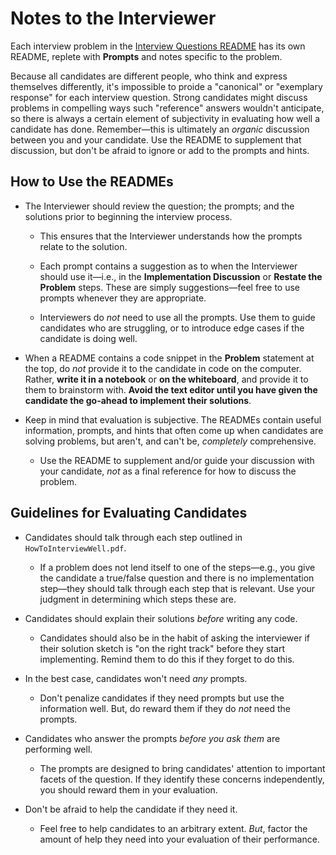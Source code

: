 # Notes to the Interviewer

Each interview problem in the [Interview Questions README](../README.md) has its own README, replete with **Prompts** and notes specific to the problem.

Because all candidates are different people, who think and express themselves differently, it's impossible to proide a "canonical" or "exemplary response" for each interview question. Strong candidates might discuss problems in compelling ways such "reference" answers wouldn't anticipate, so there is always a certain element of subjectivity in evaluating how well a candidate has done. Remember—this is ultimately an _organic_ discussion between you and your candidate. Use the README to supplement that discussion, but don't be afraid to ignore or add to the prompts and hints.

## How to Use the READMEs

* The Interviewer should review the question; the prompts; and the solutions prior to beginning the interview process.

  * This ensures that the Interviewer understands how the prompts relate to the solution.

  * Each prompt contains a suggestion as to when the Interviewer should use it—i.e., in the **Implementation Discussion** or **Restate the Problem** steps. These are simply suggestions—feel free to use prompts whenever they are appropriate.

  * Interviewers do _not_ need to use all the prompts. Use them to guide candidates who are struggling, or to introduce edge cases if the candidate is doing well.

* When a README contains a code snippet in the **Problem** statement at the top, do _not_ provide it to the candidate in code on the computer. Rather, **write it in a notebook** or **on the whiteboard**, and provide it to them to brainstorm with. **Avoid the text editor until you have given the candidate the go-ahead to implement their solutions**.

* Keep in mind that evaluation is subjective. The READMEs contain useful information, prompts, and hints that often come up when candidates are solving problems, but aren't, and can't be, _completely_ comprehensive.

  * Use the README to supplement and/or guide your discussion with your candidate, _not_ as a final reference for how to discuss the problem.

## Guidelines for Evaluating Candidates

* Candidates should talk through each step outlined in `HowToInterviewWell.pdf`.

  * If a problem does not lend itself to one of the steps—e.g., you give the candidate a true/false question and there is no implementation step—they should talk through each step that is relevant. Use your judgment in determining which steps these are.

* Candidates should explain their solutions _before_ writing any code.

  * Candidates should also be in the habit of asking the interviewer if their solution sketch is "on the right track" before they start implementing. Remind them to do this if they forget to do this.

* In the best case, candidates won't need _any_ prompts. 

  * Don't penalize candidates if they need prompts but use the information well. But, do reward them if they do _not_ need the prompts.

* Candidates who answer the prompts _before you ask them_ are performing well.

  * The prompts are designed to bring candidates' attention to important facets of the question. If they identify these concerns independently, you should reward them in your evaluation.

* Don't be afraid to help the candidate if they need it.

  * Feel free to help candidates to an arbitrary extent. _But_, factor the amount of help they need into your evaluation of their performance.
